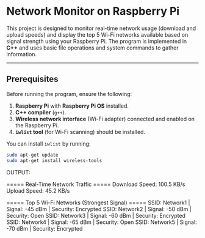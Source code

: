 # **Network Monitor on Raspberry Pi**

This project is designed to monitor real-time network usage (download and upload speeds) and display the top 5 Wi-Fi networks available based on signal strength using your Raspberry Pi. The program is implemented in **C++** and uses basic file operations and system commands to gather information.

---

## **Prerequisites**

Before running the program, ensure the following:

1. **Raspberry Pi** with **Raspberry Pi OS** installed.
2. **C++ compiler** (`g++`).
3. **Wireless network interface** (Wi-Fi adapter) connected and enabled on the Raspberry Pi.
4. **`iwlist` tool** (for Wi-Fi scanning) should be installed.
   
You can install `iwlist` by running:

```bash
sudo apt-get update
sudo apt-get install wireless-tools

```

OUTPUT:

===== Real-Time Network Traffic =====
Download Speed: 100.5 KB/s
Upload Speed:   45.2 KB/s

===== Top 5 Wi-Fi Networks (Strongest Signal) =====
SSID: Network1 | Signal: -45 dBm | Security: Encrypted
SSID: Network2 | Signal: -50 dBm | Security: Open
SSID: Network3 | Signal: -60 dBm | Security: Encrypted
SSID: Network4 | Signal: -65 dBm | Security: Open
SSID: Network5 | Signal: -70 dBm | Security: Encrypted

